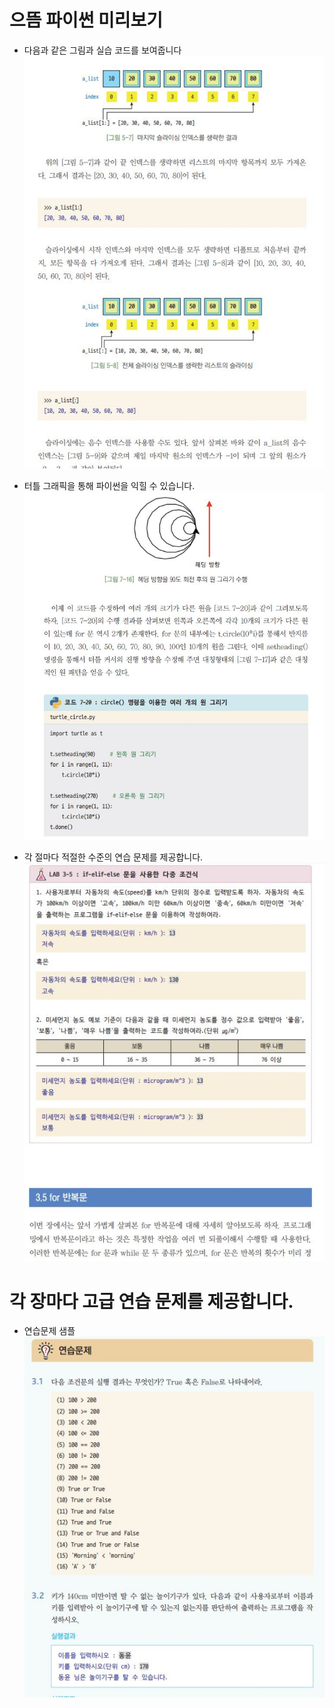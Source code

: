 # 으뜸 파이썬 미리보기

- 다음과 같은 그림과 실습 코드를 보여줍니다
![리스트_그림](github-image/list-ex.JPG#center)

- 터틀 그래픽을 통해 파이썬을 익힐 수 있습니다.
![turtle image](github-image/turtle-ex.JPG#center)

- 각 절마다 적절한 수준의 연습 문제를 제공합니다.
![](github-image/lab-ex.JPG)

# 각 장마다 고급 연습 문제를 제공합니다.
- 연습문제 샘플
![exercise](github-image/exercise.JPG)
